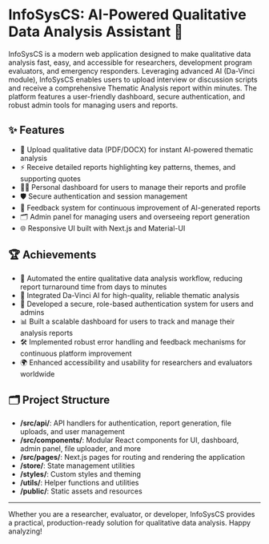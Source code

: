 # InfoSysCS: AI-Powered Qualitative Data Analysis Assistant 🤖

InfoSysCS is a modern web application designed to make qualitative data analysis fast, easy, and accessible for researchers, development program evaluators, and emergency responders. Leveraging advanced AI (Da-Vinci module), InfoSysCS enables users to upload interview or discussion scripts and receive a comprehensive Thematic Analysis report within minutes. The platform features a user-friendly dashboard, secure authentication, and robust admin tools for managing users and reports.

## ✨ Features

- 📄 Upload qualitative data (PDF/DOCX) for instant AI-powered thematic analysis
- ⚡ Receive detailed reports highlighting key patterns, themes, and supporting quotes
- 🧑‍💼 Personal dashboard for users to manage their reports and profile
- 🛡️ Secure authentication and session management
- 📝 Feedback system for continuous improvement of AI-generated reports
- 🗂️ Admin panel for managing users and overseeing report generation
- 🌐 Responsive UI built with Next.js and Material-UI

## 🏆 Achievements

- 🚀 Automated the entire qualitative data analysis workflow, reducing report turnaround time from days to minutes
- 🧠 Integrated Da-Vinci AI for high-quality, reliable thematic analysis
- 👥 Developed a secure, role-based authentication system for users and admins
- 📊 Built a scalable dashboard for users to track and manage their analysis reports
- 🛠️ Implemented robust error handling and feedback mechanisms for continuous platform improvement
- 🌍 Enhanced accessibility and usability for researchers and evaluators worldwide

## 🗂️ Project Structure

- **/src/api/**: API handlers for authentication, report generation, file uploads, and user management
- **/src/components/**: Modular React components for UI, dashboard, admin panel, file uploader, and more
- **/src/pages/**: Next.js pages for routing and rendering the application
- **/store/**: State management utilities
- **/styles/**: Custom styles and theming
- **/utils/**: Helper functions and utilities
- **/public/**: Static assets and resources

---

Whether you are a researcher, evaluator, or developer, InfoSysCS provides a practical, production-ready solution for qualitative data analysis. Happy analyzing!
